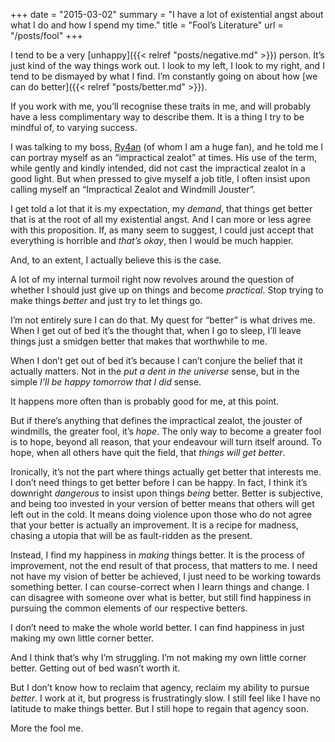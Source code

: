 +++
date = "2015-03-02"
summary = "I have a lot of existential angst about what I do and how I spend my time."
title = "Fool’s Literature"
url = "/posts/fool"
+++


I tend to be a very [unhappy]({{< relref "posts/negative.md" >}}) person. It’s just kind of the way things work out. I look to my left, I look to my right, and I tend to be dismayed by what I find. I’m constantly going on about how [we can do better]({{< relref "posts/better.md" >}}).

If you work with me, you’ll recognise these traits in me, and will probably have a less complimentary way to describe them. It is a thing I try to be mindful of, to varying success.

I was talking to my boss, [Ry4an](http://ry4an.org) (of whom I am a huge fan), and he told me I can portray myself as an “impractical zealot” at times. His use of the term, while gently and kindly intended, did not cast the impractical zealot in a good light. But when pressed to give myself a job title, I often insist upon calling myself an “Impractical Zealot and Windmill Jouster”.

I get told a lot that it is my expectation, my _demand_, that things get better that is at the root of all my existential angst. And I can more or less agree with this proposition. If, as many seem to suggest, I could just accept that everything is horrible and _that’s okay_, then I would be much happier.

And, to an extent, I actually believe this is the case.

A lot of my internal turmoil right now revolves around the question of whether I should just give up on things and become _practical_. Stop trying to make things _better_ and just try to let things go.

I’m not entirely sure I can do that. My quest for “better” is what drives me. When I get out of bed it’s the thought that, when I go to sleep, I’ll leave things just a smidgen better that makes that worthwhile to me.

When I don’t get out of bed it’s because I can’t conjure the belief that it actually matters. Not in the _put a dent in the universe_ sense, but in the simple _I’ll be happy tomorrow that I did_ sense.

It happens more often than is probably good for me, at this point.

But if there’s anything that defines the impractical zealot, the jouster of windmills, the greater fool, it’s _hope_. The only way to become a greater fool is to hope, beyond all reason, that your endeavour will turn itself around. To hope, when all others have quit the field, that _things will get better_.

Ironically, it’s not the part where things actually get better that interests me. I don’t need things to get better before I can be happy. In fact, I think it’s downright _dangerous_ to insist upon things _being_ better. Better is subjective, and being too invested in your version of better means that others will get left out in the cold. It means doing violence upon those who do not agree that your better is actually an improvement. It is a recipe for madness, chasing a utopia that will be as fault-ridden as the present.

Instead, I find my happiness in _making_ things better. It is the process of improvement, not the end result of that process, that matters to me. I need not have my vision of better be achieved, I just need to be working towards something better. I can course-correct when I learn things and change. I can disagree with someone over what is better, but still find happiness in pursuing the common elements of our respective betters.

I don’t need to make the whole world better. I can find happiness in just making my own little corner better.

And I think that’s why I’m struggling. I’m not making my own little corner better. Getting out of bed wasn’t worth it.

But I don’t know how to reclaim that agency, reclaim my ability to pursue _better_. I work at it, but progress is frustratingly slow. I still feel like I have no latitude to make things better. But I still hope to regain that agency soon.

More the fool me.
